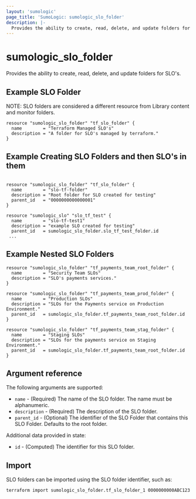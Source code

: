 ```yaml
---
layout: 'sumologic'
page_title: 'SumoLogic: sumologic_slo_folder'
description: |-
  Provides the ability to create, read, delete, and update folders for SLOs.
---
```


# sumologic_slo_folder

Provides the ability to create, read, delete, and update folders for SLO's.

## Example SLO Folder

NOTE: SLO folders are considered a different resource from Library content and monitor folders.

```hcl
resource "sumologic_slo_folder" "tf_slo_folder" {
  name        = "Terraform Managed SLO's"
  description = "A folder for SLO's managed by terraform."
}
```

## Example Creating SLO Folders and then SLO's in them

```hcl

resource "sumologic_slo_folder" "tf_slo_folder" {
  name        = "slo-tf-folder"
  description = "Root folder for SLO created for testing"
  parent_id   = "0000000000000001"
}

resource "sumologic_slo" "slo_tf_test" {
  name        = "slo-tf-test1"
  description = "example SLO created for testing"
  parent_id   = sumologic_slo_folder.slo_tf_test_folder.id
 ...
```

## Example Nested SLO Folders

```hcl
resource "sumologic_slo_folder" "tf_payments_team_root_folder" {
  name        = "Security Team SLOs"
  description = "SLO's payments services."
}

resource "sumologic_slo_folder" "tf_payments_team_prod_folder" {
  name        = "Production SLOs"
  description = "SLOs for the Payments service on Production Environment."
  parent_id   = sumologic_slo_folder.tf_payments_team_root_folder.id
}

resource "sumologic_slo_folder" "tf_payments_team_stag_folder" {
  name        = "Staging SLOs"
  description = "SLOs for the payments service on Staging Environment."
  parent_id   = sumologic_slo_folder.tf_payments_team_root_folder.id
}
```

## Argument reference

The following arguments are supported:

- `name` - (Required) The name of the SLO folder. The name must be alphanumeric.
- `description` - (Required) The description of the SLO folder.
- `parent_id` - (Optional) The identifier of the SLO Folder that contains this SLO Folder. Defaults to the root folder.

Additional data provided in state:

- `id` - (Computed) The identifier for this SLO folder.

## Import

SLO folders can be imported using the SLO folder identifier, such as:

``` shell
terraform import sumologic_slo_folder.tf_slo_folder_1 0000000000ABC123
```

